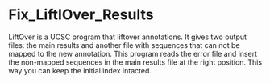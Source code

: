 # Fix_LiftIOver_Results
LiftOver is a UCSC program that liftover annotations. It gives two output files: the main results and another file with sequences that can not be mapped to the new annotation. This program reads the error file and insert the non-mapped sequences in the main results file at the right position. This way you can keep the initial index intacted.
